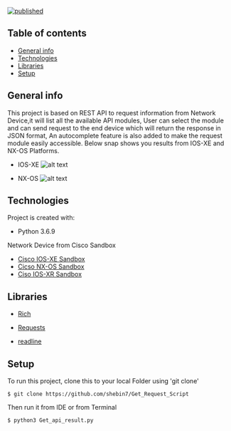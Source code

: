 [![published](https://static.production.devnetcloud.com/codeexchange/assets/images/devnet-published.svg)](https://developer.cisco.com/codeexchange/github/repo/shebin7/Get_Request_Script)


## Table of contents
* [General info](#general-info)
* [Technologies](#technologies)         
* [Libraries](#libraries)
* [Setup](#setup)

## General info
This project is based on REST API to request information from Network Device,it will list all the available API modules,
User can select the module and can send request to the end device which will return the response in JSON format,
An autocomplete feature is also added to make the request module easily accessible. 
Below snap shows you results from  IOS-XE and NX-OS Platforms.


* IOS-XE
![alt text](https://github.com/shebin7/Get_Request_Script/blob/master/API_REQUESTS_IOS-XE.gif)


* NX-OS
![alt text](https://github.com/shebin7/Get_Request_Script/blob/master/API_REQUESTS_NX-OS.gif)


	
## Technologies
Project is created with:
* Python 3.6.9

Network Device from Cisco Sandbox
* [Cisco IOS-XE Sandbox](https://developer.cisco.com/site/sandbox/)
* [Cicso NX-OS Sandbox](https://developer.cisco.com/site/sandbox/)
* [Ciso IOS-XR Sandbox](https://developer.cisco.com/site/sandbox/)


## Libraries
 * [Rich](https://rich.readthedocs.io/en/latest/)

 * [Requests](https://requests.readthedocs.io/en/master/)

 * [readline](https://docs.python.org/3/library/readline.html)
	
## Setup
To run this project, clone this to your local Folder using 'git clone'

```
$ git clone https://github.com/shebin7/Get_Request_Script
```
Then run it from IDE or from Terminal 
```
$ python3 Get_api_result.py
```

